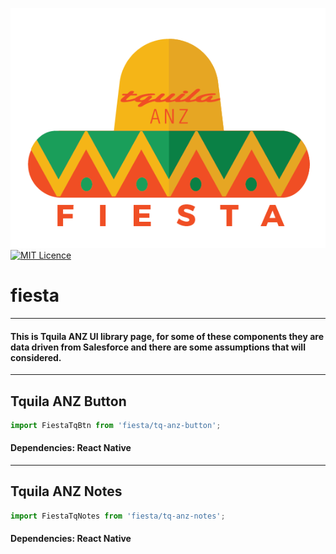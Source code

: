 ![Alt text](/fiesta/assets/fiestalogo.png?raw=true "Fiesta")
[![MIT Licence](https://badges.frapsoft.com/os/mit/mit.svg?v=103)](https://opensource.org/licenses/mit-license.php)
# fiesta
---
#### This is Tquila ANZ UI library page, for some of these components they are data driven from Salesforce and there are some assumptions that will considered.
---
## Tquila ANZ Button
```javascript
import FiestaTqBtn from 'fiesta/tq-anz-button';
```
#### Dependencies: React Native
---
## Tquila ANZ Notes
```javascript
import FiestaTqNotes from 'fiesta/tq-anz-notes';
```
#### Dependencies: React Native